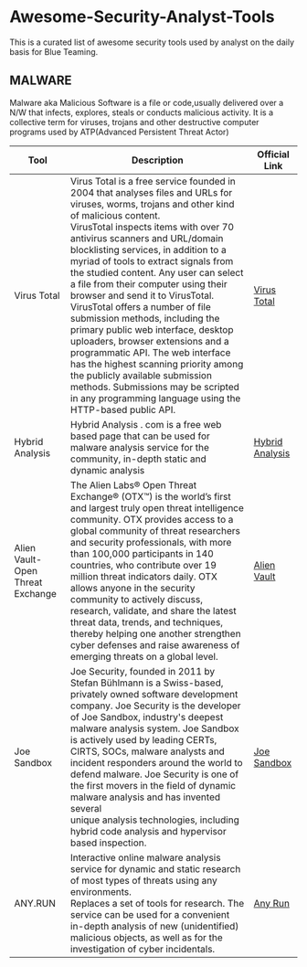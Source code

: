 # Awesome-Security-Analyst-Tools
This is a curated list of awesome security tools used by analyst on the daily basis for Blue Teaming.

## MALWARE
Malware aka Malicious Software is a file or code,usually delivered over a N/W that infects, explores, steals or conducts malicious activity. It is a collective term for viruses, trojans and other destructive computer programs used by ATP(Advanced Persistent Threat Actor)

| **Tool**                           | **Description**                                                                                                                                                                                                                                                                                                                                                                                                                                                                                                                                                                                                                                                                                                                                                                            | **Official Link**                                         |
|------------------------------------|--------------------------------------------------------------------------------------------------------------------------------------------------------------------------------------------------------------------------------------------------------------------------------------------------------------------------------------------------------------------------------------------------------------------------------------------------------------------------------------------------------------------------------------------------------------------------------------------------------------------------------------------------------------------------------------------------------------------------------------------------------------------------------------------|-----------------------------------------------------------|
| Virus Total                        | Virus Total is a free service founded in 2004 that analyses files and URLs for viruses, worms, trojans and other kind of malicious content.<br>VirusTotal inspects items with over 70 antivirus scanners and URL/domain blocklisting services, in addition to a myriad of tools to extract signals from the studied content. Any user can select a file from their computer using their browser and send it to VirusTotal. VirusTotal offers a number of file submission methods, including the primary public web interface, desktop uploaders, browser extensions and a programmatic API. The web interface has the highest scanning priority among the publicly available submission methods. Submissions may be scripted in any programming language using the HTTP-based public API.  | [Virus Total](https://www.virustotal.com/gui/home/upload) |
| Hybrid Analysis                    | Hybrid Analysis . com is a free web based page that can be used for malware analysis service for the community, in-depth static and dynamic analysis                                                                                                                                                                                                                                                                                                                                                                                                                                                                                                                                                                                                                                       | [Hybrid Analysis](https://www.hybrid-analysis.com/)       |
| Alien Vault- Open Threat Exchange  | The Alien Labs® Open Threat Exchange® (OTX™) is the world’s first and largest truly open threat intelligence community. OTX provides access to a global community of threat researchers and security professionals, with more than 100,000 participants in 140 countries, who contribute over 19 million threat indicators daily. OTX allows anyone in the security community to actively discuss, research, validate, and share the latest threat data, trends, and techniques, thereby helping one another strengthen cyber defenses and raise awareness of emerging threats on a global level.                                                                                                                                                                                          | [Alien Vault](https://otx.alienvault.com/)                |
| Joe Sandbox                        | Joe Security, founded in 2011 by Stefan Bühlmann is a Swiss-based, privately owned software development company. Joe Security is the developer of Joe Sandbox, industry's deepest malware analysis system. Joe Sandbox is actively used by leading CERTs, CIRTS, SOCs, malware analysts and incident responders around the world to defend malware. Joe Security is one of the first movers in the field of dynamic malware analysis and has invented several<br>unique analysis technologies, including hybrid code analysis and hypervisor based inspection.                                                                                                                                                                                                                             | [Joe Sandbox](https://www.joesecurity.org/)               |
| ANY.RUN                            | Interactive online malware analysis service for dynamic and static research of most types of threats using any environments.<br>Replaces a set of tools for research. The service can be used for a convenient in-depth analysis of new (unidentified) malicious objects, as well as for the investigation of cyber incidentals.                                                                                                                                                                                                                                                                                                                                                                                                                                                           | [Any Run](https://any.run/)                               |

